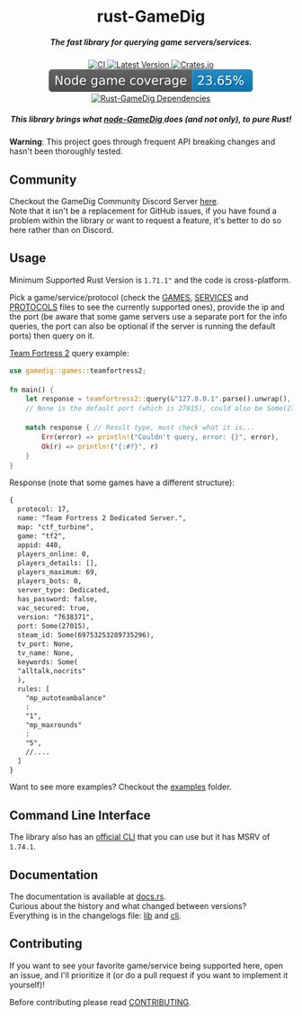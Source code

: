 <h1 align="center">rust-GameDig</h1>

<h5 align="center">The fast library for querying game servers/services.</h5>

<div align="center">
  <a href="https://github.com/gamedig/rust-gamedig/actions">
    <img src="https://github.com/gamedig/rust-gamedig/actions/workflows/ci.yml/badge.svg" alt="CI">
  </a>
  <a href="https://crates.io/crates/gamedig">
    <img src="https://img.shields.io/crates/v/gamedig.svg?color=orange" alt="Latest Version">
  </a>
  <a href="https://crates.io/crates/gamedig">
    <img src="https://img.shields.io/crates/d/gamedig?color=purple" alt="Crates.io">
  </a>
  <a href="https://github.com/gamedig/node-gamedig">
    <img src="https://raw.githubusercontent.com/gamedig/rust-gamedig/main/.github/badges/node.svg" alt="Node-GameDig Game Coverage">
  </a>
  <a href="https://deps.rs/crate/gamedig">
    <img src="https://deps.rs/crate/gamedig/latest/status.svg" alt="Rust-GameDig Dependencies">
  </a>
</div>

<h5 align="center">
  This library brings what
  <a href="https://github.com/gamedig/node-gamedig">
    node-GameDig
  </a>
  does (and not only), to pure Rust!
</h5>

**Warning**: This project goes through frequent API breaking changes and hasn't been thoroughly tested.

## Community

Checkout the GameDig Community Discord Server [here](https://discord.gg/NVCMn3tnxH).  
Note that it isn't be a replacement for GitHub issues, if you have found a problem
within the library or want to request a feature, it's better to do so here rather than
on Discord.

## Usage

Minimum Supported Rust Version is `1.71.1"` and the code is cross-platform.

Pick a game/service/protocol (check the [GAMES](GAMES.md), [SERVICES](SERVICES.md) and [PROTOCOLS](PROTOCOLS.md) files
to see the currently supported ones), provide the ip and the port (be aware that some game servers use a separate port
for the info queries, the port can also be optional if the server is running the default ports) then query on it.

[Team Fortress 2](https://store.steampowered.com/app/440/Team_Fortress_2/) query example:

```rust
use gamedig::games::teamfortress2;

fn main() {
    let response = teamfortress2::query(&"127.0.0.1".parse().unwrap(), None);
    // None is the default port (which is 27015), could also be Some(27015)

    match response { // Result type, must check what it is...
        Err(error) => println!("Couldn't query, error: {}", error),
        Ok(r) => println!("{:#?}", r)
    }
}
```

Response (note that some games have a different structure):

```json5
{
  protocol: 17,
  name: "Team Fortress 2 Dedicated Server.",
  map: "ctf_turbine",
  game: "tf2",
  appid: 440,
  players_online: 0,
  players_details: [],
  players_maximum: 69,
  players_bots: 0,
  server_type: Dedicated,
  has_password: false,
  vac_secured: true,
  version: "7638371",
  port: Some(27015),
  steam_id: Some(69753253289735296),
  tv_port: None,
  tv_name: None,
  keywords: Some(
  "alltalk,nocrits"
  ),
  rules: [
    "mp_autoteambalance"
    :
    "1",
    "mp_maxrounds"
    :
    "5",
    //....
  ]
}
```

Want to see more examples? Checkout the [examples](crates/lib/examples) folder.

## Command Line Interface

The library also has an [official CLI](https://crates.io/crates/gamedig_cli) that you can use but it has
MSRV of `1.74.1`.

## Documentation

The documentation is available at [docs.rs](https://docs.rs/gamedig/latest/gamedig/).  
Curious about the history and what changed between versions?  
Everything is in the changelogs file: [lib](crates/lib/CHANGELOG.md) and [cli](crates/lib/CHANGELOG.md).

## Contributing

If you want to see your favorite game/service being supported here, open an issue, and I'll prioritize it (or do a pull
request if you want to implement it yourself)!

Before contributing please read [CONTRIBUTING](CONTRIBUTING.md).
